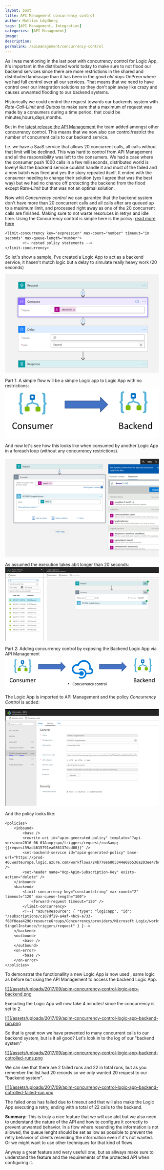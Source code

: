 ```yaml
---
layout: post
title: API Management concurrency control
author: Mattias Lögdberg
tags: [API Management, Integration]
categories: [API Management]
image: 
description: 
permalink: /apimanagement/concurrency-control
---
```

As I was mentioning in the last post with concurrency control for Logic App, it's important in the distributed world today to make sure to not flood our backend services since there are more restrictions in the shared and distributed landscape than it has been in the *good old days* OnPrem where we had full control over all our services. 
That means that we need to have control over our integration solutions so they don't spin away like crazy and causes unwanted flooding to our backend systems.

Historically we could control the request towards our backends system with *Rate-Call-Limit* and *Qutoas* to make sure that a maximum of request was made by a consumers during a time period, that could be minutes,hours,days,months.

But in the [latest release the API Management](https://blogs.msdn.microsoft.com/apimanagement/2017/08/23/release-notes-august-23-2017/) the team added amongst other concurrency control.
This means that we now also can control/restrict the number of concurrent calls to our backend service.

I.e. we have a SaaS service that allows 20 concurrent calls, all calls without that limit will be declined. This was hard to control from API Management and all the responsibility was left to the consumers.
We had a case where the consumer push 1000 calls in a few miliseconds, distributed world is lovely! But the backend service couldnt handle it and most of the failed and a new batch was fired and yes the story repeated itself.
It ended with the consumer needing to change their solution (yes I agree that was the best way) but we had no chance off protecting the backend from the flood except *Rate-Limit* but that was not an optimal solution.

Now whit *Concurrency control* we can garantée that the backend system don't have more than 20 concurrent calls and all calls after are queued up to a maximum limit, and processed right away as one of the 20 concurrent calls are finished. Making sure to not waste resoruces in retrys and idle time.
Using the Concurrency control is simple here is the policy: [read more here](https://docs.microsoft.com/en-us/azure/api-management/api-management-advanced-policies#LimitConcurrency)
```
<limit-concurrency key="expression" max-count="number" timeout="in seconds" max-queue-length="number">
        <!— nested policy statements -->  
</limit-concurrency>

```


So let's show a sample, I've created a Logic App to act as a backend service, it hasen't mutch logic but a delay to simulate really heavy work (20 seconds)

[![](/assets/uploads/2017/09/apim-concurrency-control-logic-app-backend.png)](/assets/uploads/2017/09/apim-concurrency-control-logic-app-backend.png)

Part 1: A simple flow will be a simple Logic app to Logic App with no restrictions:
[![](/assets/uploads/2017/09/demoFlow-logictologicapp.png)](/assets/uploads/2017/09/demoFlow-logictologicapp.png)

And now let's see how this looks like when consumed by another Logic App in a foreach loop (without any concurrency restrictions).

[![](/assets/uploads/2017/09/apim-concurrency-control-logic-app-nocontrol-logicapp.png)](/assets/uploads/2017/09/apim-concurrency-control-logic-app-nocontrol-logicapp.png)

As assumed the execution takes abit longer than 20 seconds:
[![](/assets/uploads/2017/09/apim-concurrency-control-logic-app-nocontrol-logicapp-run.png)](/assets/uploads/2017/09/apim-concurrency-control-logic-app-nocontrol-logicapp-run.png)

Part 2: Adding concurrency control by exposing the Backend Logic App via API Management 
[![](/assets/uploads/2017/09/demoFlow-logictoapimtologicapp.png)](/assets/uploads/2017/09/demoFlow-logictoapimtologicapp.png)

The Logic App is imported to API Management and the policy *Concurrency Control* is added:

[![](/assets/uploads/2017/09/apim-concurrency-control-apim-api.png)](/assets/uploads/2017/09/apim-concurrency-control-apim-api.png)

And the policy looks like:

```
<policies>
	<inbound>
		<base />
		<rewrite-uri id="apim-generated-policy" template="?api-version=2016-06-01&amp;sp=/triggers/request/run&amp;{{request59ad4615791ea086137dcd00}}" />
		<set-backend-service id="apim-generated-policy" base-url="https://prod-40.westeurope.logic.azure.com/workflows/24b778e6805344e686536a203ee47bce/triggers/request/paths/invoke" />
		<set-header name="Ocp-Apim-Subscription-Key" exists-action="delete" />
	</inbound>
	<backend>
		<limit-concurrency key="constantstring" max-count="2" timeout="120" max-queue-length="100">
			<forward-request timeout="120" />
		</limit-concurrency>
		<!--{ "azureResource": { "type": "logicapp", "id": "/subscriptions/c107df29-a4af-4bc9-a733-f88f0eaa4296/resourceGroups/Concurrency/providers/Microsoft.Logic/workflows/INT0002-SingelInstance/triggers/request" } }-->
	</backend>
	<outbound>
		<base />
	</outbound>
	<on-error>
		<base />
	</on-error>
</policies>
```

To demonstrat the functionallity a new Logic App is now used , same logic as before but using the API Management to access the backend Logic App.

[![](/assets/uploads/2017/09/apim-concurrency-control-logic-app-backend.png](/assets/uploads/2017/09/apim-concurrency-control-logic-app-backend.png)


Executing the Logic App will now take 4 minutes! since the concurrency is set to 2.

[![](/assets/uploads/2017/09/apim-concurrency-control-logic-app-backend-run.png](/assets/uploads/2017/09/apim-concurrency-control-logic-app-backend-run.png)


So that is great now we have prevented to many concurrent calls to our backend system, but is it all good? Let's look in to the log of our "backend system"


[![](/assets/uploads/2017/09/apim-concurrency-control-logic-app-backend-cotrolled-runs.png](/assets/uploads/2017/09/apim-concurrency-control-logic-app-backend-cotrolled-runs.png)

We can see that there are 2 failed runs and 22 in total runs, but as you remember the list had 20 records so we only wanted 20 request to our "backend system".

[![](/assets/uploads/2017/09/apim-concurrency-control-logic-app-backend-cotrolled-failed-run.png](/assets/uploads/2017/09/apim-concurrency-control-logic-app-backend-cotrolled-failed-run.png)

The failed ones has failed due to timeout and that will also make the Logic App executing a retry, ending with a total of 22 calls to the backend.


**Summary:**
This is truly a nice feature that we will use alot but we also need to understand the nature of the API and how to configure it correctly to prevent unwanted behavior. In a flow where
resending the information is not allowed, the queue lenght should be set as low as possible to prevent the retry behavior of clients resending the information even if it's not wanted.
Or we might want to use other techniques for that kind of flows. 

Anyway a great feature and wery usefull one, but as allways make sure to understand the feature and the requirements of the protected API when configuring it. 

